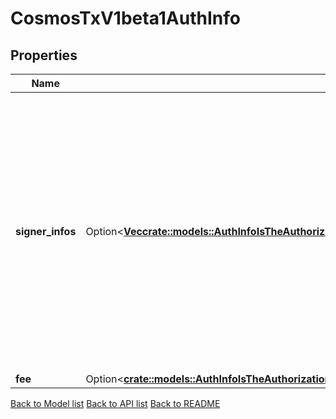 # CosmosTxV1beta1AuthInfo

## Properties

Name | Type | Description | Notes
------------ | ------------- | ------------- | -------------
**signer_infos** | Option<[**Vec<crate::models::AuthInfoIsTheAuthorizationRelatedContentOfTheTransactionSpecificallySignersSignerModesAndFeeSignerInfosInner>**](auth_info_is_the_authorization_related_content_of_the_transaction__specifically_signers__signer_modes_and_fee_signer_infos_inner.md)> | signer_infos defines the signing modes for the required signers. The number and order of elements must match the required signers from TxBody's messages. The first element is the primary signer and the one which pays the fee. | [optional]
**fee** | Option<[**crate::models::AuthInfoIsTheAuthorizationRelatedContentOfTheTransactionSpecificallySignersSignerModesAndFeeFee**](auth_info_is_the_authorization_related_content_of_the_transaction__specifically_signers__signer_modes_and_fee_fee.md)> |  | [optional]

[Back to Model list](../README.md#documentation-for-models) [Back to API list](../README.md#documentation-for-api-endpoints) [Back to README](../README.md)


